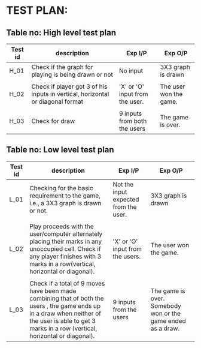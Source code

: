 
# TEST PLAN:
## Table no: High level test plan
|Test id |description|Exp I/P |Exp O/P|
|--------|-----------|--------|-------|
|H_01 |Check if the graph for playing is being drawn or not|No input |3X3 graph is drawn |
|  |  |  |  |
|H_02 |Check if player got 3 of his inputs in vertical, horizontal or diagonal format |'X' or 'O' input from  the user.|The user won the game.|
|  |  |  |  |
|H_03 |Check for draw |9 inputs from both the users |The game is over.|

## Table no: Low level test plan
|Test id |description|Exp I/P |Exp O/P|
|--------|-----------|--------|-------|
|L_01 |Checking for the basic requirement to the game, i.e., a 3X3 graph is drawn or not.|Not the input expected from the user. |3X3 graph is drawn |
|  |  |  |  |
|L_02 |Play proceeds with the user/computer alternately placing their marks in any unoccupied cell. Check if any player finishes with 3 marks in a row(vertical, horizontal or diagonal).|'X' or 'O' input from the users.|The user won the game.|
|  |  |  |  |
|L_03 |Check if a total of 9 moves have been made combining that of both the users , the game ends up in a draw when neither of the user is able to get 3 marks in a row (vertical, horizontal or diagonal). |9 inputs from the users |The game is over. Somebody won or the game ended as a draw.|
